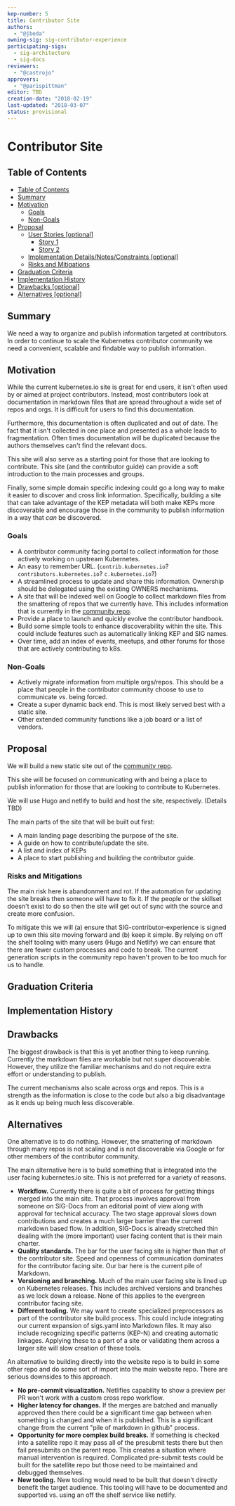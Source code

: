 ```yaml
---
kep-number: 5
title: Contributor Site
authors:
  - "@jbeda"
owning-sig: sig-contributor-experience
participating-sigs:
  - sig-architecture
  - sig-docs
reviewers:
  - "@castrojo"
approvers:
  - "@parispittman"
editor: TBD
creation-date: "2018-02-19"
last-updated: "2018-03-07"
status: provisional
---
```


# Contributor Site

## Table of Contents

* [Table of Contents](#table-of-contents)
* [Summary](#summary)
* [Motivation](#motivation)
    * [Goals](#goals)
    * [Non-Goals](#non-goals)
* [Proposal](#proposal)
    * [User Stories [optional]](#user-stories-optional)
      * [Story 1](#story-1)
      * [Story 2](#story-2)
    * [Implementation Details/Notes/Constraints [optional]](#implementation-detailsnotesconstraints-optional)
    * [Risks and Mitigations](#risks-and-mitigations)
* [Graduation Criteria](#graduation-criteria)
* [Implementation History](#implementation-history)
* [Drawbacks [optional]](#drawbacks-optional)
* [Alternatives [optional]](#alternatives-optional)

## Summary

We need a way to organize and publish information targeted at contributors.
In order to continue to scale the Kubernetes contributor community we need a convenient, scalable and findable way to publish information.

## Motivation

While the current kubernetes.io site is great for end users, it isn't often used by or aimed at project contributors.
Instead, most contributors look at documentation in markdown files that are spread throughout a wide set of repos and orgs.
It is difficult for users to find this documentation.

Furthermore, this documentation is often duplicated and out of date.
The fact that it isn't collected in one place and presented as a whole leads to fragmentation.
Often times documentation will be duplicated because the authors themselves can't find the relevant docs.

This site will also serve as a starting point for those that are looking to contribute.
This site (and the contributor guide) can provide a soft introduction to the main processes and groups.


Finally, some simple domain specific indexing could go a long way to make it easier to discover and cross link information.
Specifically, building a site that can take advantage of the KEP metadata will both make KEPs more discoverable and encourage those in the community to publish information in a way that *can* be discovered.

### Goals

* A contributor community facing portal to collect information for those actively working on upstream Kubernetes.
* An easy to remember URL. (`contrib.kubernetes.io`? `contributors.kubernetes.io`? `c.kubernetes.io`?)
* A streamlined process to update and share this information.
  Ownership should be delegated using the existing OWNERS mechanisms.
* A site that will be indexed well on Google to collect markdown files from the smattering of repos that we currently have.
  This includes information that is currently in the [community repo](https://github.com/kubernetes/community).
* Provide a place to launch and quickly evolve the contributor handbook.
* Build some simple tools to enhance discoverability within the site.
  This could include features such as automatically linking KEP and SIG names.
* Over time, add an index of events, meetups, and other forums for those that are actively contributing to k8s.

### Non-Goals

* Actively migrate information from multiple orgs/repos.
  This should be a place that people in the contributor community choose to use to communicate vs. being forced.
* Create a super dynamic back end.  This is most likely served best with a static site.
* Other extended community functions like a job board or a list of vendors.

## Proposal

We will build a new static site out of the [community repo](https://github.com/kubernetes/community).

This site will be focused on communicating with and being a place to publish information for those that are looking to contribute to Kubernetes.

We will use Hugo and netlify to build and host the site, respectively. (Details TBD)

The main parts of the site that will be built out first:
* A main landing page describing the purpose of the site.
* A guide on how to contribute/update the site.
* A list and index of KEPs
* A place to start publishing and building the contributor guide.

### Risks and Mitigations

The main risk here is abandonment and rot.
If the automation for updating the site breaks then someone will have to fix it.
If the people or the skillset doesn't exist to do so then the site will get out of sync with the source and create more confusion.

To mitigate this we will (a) ensure that SIG-contributor-experience is signed up to own this site moving forward and (b) keep it simple.
By relying on off the shelf tooling with many users (Hugo and Netlify) we can ensure that there are fewer custom processes and code to break.
The current generation scripts in the community repo haven't proven to be too much for us to handle.

## Graduation Criteria

<!--
How will we know that this has succeeded?
Gathering user feedback is crucial for building high quality experiences and SIGs have the important responsibility of setting milestones for stability and completeness.
Hopefully the content previously contained in [umbrella issues][] will be tracked in the `Graduation Criteria` section.

[umbrella issues]: https://github.com/kubernetes/kubernetes/issues/42752
-->

## Implementation History

## Drawbacks

The biggest drawback is that this is yet another thing to keep running.
Currently the markdown files are workable but not super discoverable.
However, they utilize the familiar mechanisms and do not require extra effort or understanding to publish.

The current mechanisms also scale across orgs and repos.
This is a strength as the information is close to the code but also a big disadvantage as it ends up being much less discoverable.

## Alternatives

One alternative is to do nothing.
However, the smattering of markdown through many repos is not scaling and is not discoverable via Google or for other members of the contributor community.

The main alternative here is to build something that is integrated into the user facing kubernetes.io site.
This is not preferred for a variety of reasons.

* **Workflow.** Currently there is quite a bit of process for getting things merged into the main site.
  That process involves approval from someone on SIG-Docs from an editorial point of view along with approval for technical accuracy.
  The two stage approval slows down contributions and creates a much larger barrier than the current markdown based flow.
  In addition, SIG-Docs is already stretched thin dealing with the (more important) user facing content that is their main charter.
* **Quality standards.** The bar for the user facing site is higher than that of the contributor site.
  Speed and openness of communication dominates for the contributor facing site.
  Our bar here is the current pile of Markdown.
* **Versioning and branching.** Much of the main user facing site is lined up on Kubernetes releases.
  This includes archived versions and branches as we lock down a release.
  None of this applies to the evergreen contributor facing site.
* **Different tooling.** We may want to create specialized preprocessors as part of the contributor site build process.
  This could include integrating our current expansion of sigs.yaml into Markdown files.
  It may also include recognizing specific patterns (KEP-N) and creating automatic linkages.
  Applying these to a part of a site or validating them across a larger site will slow creation of these tools.

An alternative to building directly into the website repo is to build in some other repo and do some sort of import into the main website repo.
There are serious downsides to this approach.

* **No pre-commit visualization.** Netlifies capability to show a preview per PR won't work with a custom cross repo workflow.
* **Higher latency for changes.** If the merges are batched and manually approved then there could be a significant time gap between when something is changed and when it is published.
  This is a significant change from the current "pile of markdown in github" process.
* **Opportunity for more complex build breaks.** If something is checked into a satellite repo it may pass all of the presubmit tests there but then fail presubmits on the parent repo.
  This creates a situation where manual intervention is required.
  Complicated pre-submit tests could be built for the satellite repo but those need to be maintained and debugged themselves.
* **New tooling.** New tooling would need to be built that doesn't directly benefit the target audience.
  This tooling will have to be documented and supported vs. using an off the shelf service like netlify.

